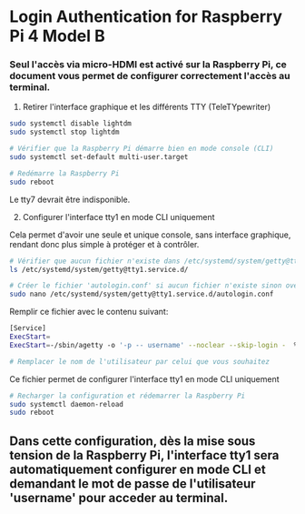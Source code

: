 # Login Authentication for Raspberry Pi 4 Model B 

### Seul l'accès via micro-HDMI est activé sur la Raspberry Pi, ce document vous permet de configurer correctement l'accès au terminal.

1. Retirer l'interface graphique et les différents TTY (TeleTYpewriter)

```bash
sudo systemctl disable lightdm
sudo systemctl stop lightdm

# Vérifier que la Raspberry Pi démarre bien en mode console (CLI)
sudo systemctl set-default multi-user.target

# Redémarre la Raspberry Pi
sudo reboot
```

Le tty7 devrait être indisponible.

2. Configurer l'interface tty1 en mode CLI uniquement

Cela permet d'avoir une seule et unique console, sans interface graphique, rendant donc plus simple à protéger et à contrôler.

```bash
# Vérifier que aucun fichier n'existe dans /etc/systemd/system/getty@tty1.service.d/
ls /etc/systemd/system/getty@tty1.service.d/

# Créer le fichier 'autologin.conf' si aucun fichier n'existe sinon override le ficher existant
sudo nano /etc/systemd/system/getty@tty1.service.d/autologin.conf
```

Remplir ce fichier avec le contenu suivant:
```bash
[Service]
ExecStart=
ExecStart=-/sbin/agetty -o '-p -- username' --noclear --skip-login -  %I $TERM

# Remplacer le nom de l'utilisateur par celui que vous souhaitez
```

Ce fichier permet de configurer l'interface tty1 en mode CLI uniquement

```bash
# Recharger la configuration et rédemarrer la Raspberry Pi
sudo systemctl daemon-reload
sudo reboot
```

## Dans cette configuration, dès la mise sous tension de la Raspberry Pi, l'interface tty1 sera automatiquement configurer en mode CLI et demandant le mot de passe de l'utilisateur 'username' pour acceder au terminal.








